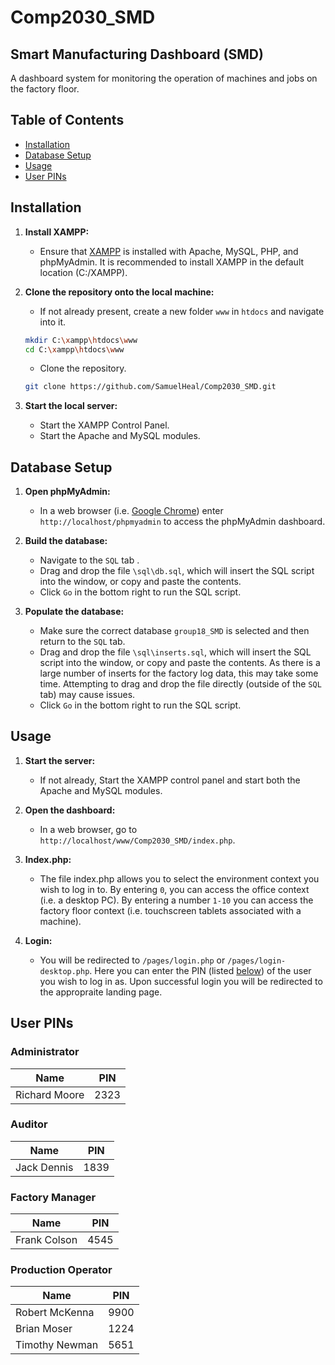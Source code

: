 # Comp2030_SMD

## Smart Manufacturing Dashboard (SMD)

A dashboard system for monitoring the operation of machines and jobs on the factory floor.

## Table of Contents
- [Installation](#installation)
- [Database Setup](#database-setup)
- [Usage](#usage)
- [User PINs](#user-pins)

## Installation

1. **Install XAMPP:**
    - Ensure that [XAMPP](https://www.apachefriends.org/) is installed with Apache, MySQL, PHP, and phpMyAdmin. It is recommended to install XAMPP in the default location (C:/XAMPP).

2. **Clone the repository onto the local machine:**

    -  If not already present, create a new folder `www` in `htdocs` and navigate into it.
    ```bash
    mkdir C:\xampp\htdocs\www
    cd C:\xampp\htdocs\www
    ```
    - Clone the repository.
    ```bash
    git clone https://github.com/SamuelHeal/Comp2030_SMD.git
    ```

3. **Start the local server:**
    - Start the XAMPP Control Panel.
    - Start the Apache and MySQL modules.

## Database Setup

1. **Open phpMyAdmin:**
    - In a web browser (i.e. [Google Chrome](https://www.google.com/chrome/)) enter `http://localhost/phpmyadmin` to access the phpMyAdmin dashboard.

2. **Build the database:**
    - Navigate to the `SQL` tab .
    - Drag and drop the file `\sql\db.sql`, which will insert the SQL script into the window, or copy and paste the contents. 
    - Click `Go` in the bottom right to run the SQL script.

3. **Populate the database:**
    - Make sure the correct database `group18_SMD` is selected and then return to the `SQL` tab.
    - Drag and drop the file `\sql\inserts.sql`, which will insert the SQL script into the window, or copy and paste the contents. As there is a large number of inserts for the factory log data, this may take some time. Attempting to drag and drop the file directly (outside of the `SQL` tab) may cause issues.
    - Click `Go` in the bottom right to run the SQL script.

## Usage

1. **Start the server:**
    - If not already, Start the XAMPP control panel and start both the Apache and MySQL modules.

2. **Open the dashboard:**
    - In a web browser, go to `http://localhost/www/Comp2030_SMD/index.php`.

3. **Index.php:**
    - The file index.php allows you to select the environment context you wish to log in to. By entering `0`, you can access the office context (i.e. a desktop PC). By entering a number `1-10` you can access the factory floor context (i.e. touchscreen tablets associated with a machine).

4. **Login:**
    - You will be redirected to `/pages/login.php` or `/pages/login-desktop.php`. Here you can enter the PIN (listed [below](#user-pins)) of the user you wish to log in as. Upon successful login you will be redirected to the appropraite landing page.

## User PINs

### Administrator
| Name                 | PIN      |
|----------------------|----------|
| Richard Moore        | 2323     |

### Auditor
| Name                 | PIN      |
|----------------------|----------|
| Jack Dennis          | 1839     |

### Factory Manager
| Name                 | PIN      |
|----------------------|----------|
| Frank Colson         | 4545     |

### Production Operator
| Name                 | PIN      |
|----------------------|----------|
| Robert McKenna       | 9900     |
| Brian Moser          | 1224     |
| Timothy Newman       | 5651     |
